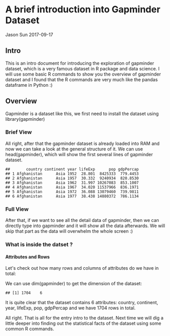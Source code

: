 A brief introduction into Gapminder Dataset
================
Jason Sun
2017-09-17

Intro
-----

This is an intro document for introducing the exploration of gapminder dataset, which is a very famous dataset in R package and data science. I will use some basic R commands to show you the overview of gapminder dataset and I found that the R commands are very much like the pandas dataframe in Python :)

Overview
--------

Gapminder is a dataset like this, we first need to install the dataset using library(gapminder)

### Brief View

All right, after that the gapminder dataset is already loaded into RAM and now we can take a look at the general structure of it. We can use head(gapminder), which will show the first several lines of gapminder dataset.

    ##       country continent year lifeExp      pop gdpPercap
    ## 1 Afghanistan      Asia 1952  28.801  8425333  779.4453
    ## 2 Afghanistan      Asia 1957  30.332  9240934  820.8530
    ## 3 Afghanistan      Asia 1962  31.997 10267083  853.1007
    ## 4 Afghanistan      Asia 1967  34.020 11537966  836.1971
    ## 5 Afghanistan      Asia 1972  36.088 13079460  739.9811
    ## 6 Afghanistan      Asia 1977  38.438 14880372  786.1134

### Full View

After that, if we want to see all the detail data of gapminder, then we can directly type into gapminder and it will show all the data afterwards. We will skip that part as the data will overwhelm the whole screen :)

### What is inside the datset ?

#### Attributes and Rows

Let's check out how many rows and columns of attributes do we have in total:

We can use dim(gapminder) to get the dimension of the dataset:

    ## [1] 1704    6

It is quite clear that the dataset contains 6 attributes: country, continent, year, lifeExp, pop, gdpPercap and we have 1704 rows in total.

All right. That is all for the entry intro to the dataset. Next time we will dig a little deeper into finding out the statistical facts of the dataset using some common R commands.
